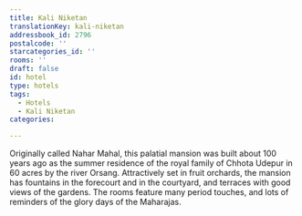 ```yaml
---
title: Kali Niketan
translationKey: kali-niketan
addressbook_id: 2796
postalcode: ''
starcategories_id: ''
rooms: ''
draft: false
id: hotel
type: hotels
tags:
  - Hotels
  - Kali Niketan
categories:

---
```

Originally called Nahar Mahal, this palatial mansion was built about 100 years ago as the summer residence of the royal family of Chhota Udepur in 60 acres by the river Orsang. Attractively set in fruit orchards, the mansion has fountains in the forecourt and in the courtyard, and terraces with good views of the gardens. The rooms feature many period touches, and lots of reminders of the glory days of the Maharajas.